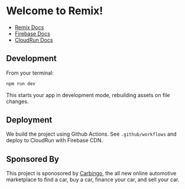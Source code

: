 # Welcome to Remix!

- [Remix Docs](https://remix.run/docs)
- [Firebase Docs](https://firebase.google.com)
- [CloudRun Docs](https://cloud.google.com/run)

## Development

From your terminal:

```sh
npm run dev
```

This starts your app in development mode, rebuilding assets on file changes.

## Deployment

We build the project using Github Actions. See `.github/workflows` and deploy to CloudRun with Firebase CDN.

## Sponsored By

This project is sponosored by [Carbingo](https://carbingo.com), the all new online automotive marketplace to find a car, buy a car, finance your car, and sell your car.
